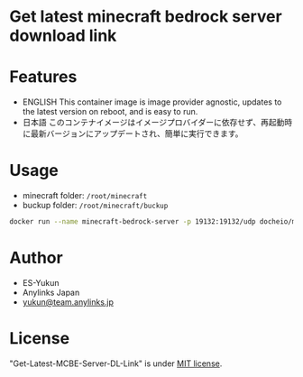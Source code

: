 # Get latest minecraft bedrock server download link
 
# Features
* ENGLISH
    This container image is image provider agnostic, updates to the latest version on reboot, and is easy to run.
* 日本語
    このコンテナイメージはイメージプロバイダーに依存せず、再起動時に最新バージョンにアップデートされ、簡単に実行できます。

# Usage

* minecraft folder: `/root/minecraft`
* buckup folder:    `/root/minecraft/buckup`

```bash
docker run --name minecraft-bedrock-server -p 19132:19132/udp docheio/minecraft-be:latest
```

# Author
 
* ES-Yukun
* Anylinks Japan
* yukun@team.anylinks.jp
 
# License
 
"Get-Latest-MCBE-Server-DL-Link" is under [MIT license](https://en.wikipedia.org/wiki/MIT_License).
